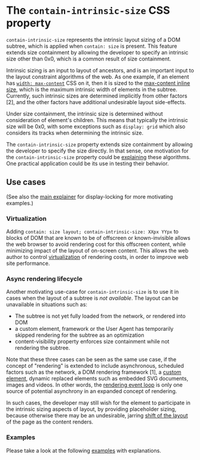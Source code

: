 # The `contain-intrinsic-size` CSS property

`contain-intrinsic-size` represents the intrinsic layout sizing of a DOM
subtree, which is applied when `contain: size` is present. This feature extends
size containment by allowing the developer to specify an intrinsic size other
than 0x0, which is a common result of size containment. 

Intrinsic sizing is an input to layout of ancestors, and is an important input
to the layout constraint algorithms of the web. As one example, if an element
has [`width: max-content`](https://drafts.csswg.org/css-sizing-3/#valdef-width-max-content)
CSS on it, then it is sized to the [max-content inline size](https://drafts.csswg.org/css-sizing-3/#max-content-inline-size),
which is the maximum intrinsic width of elements in the subtree.  Currently, such
intrinsic sizes are determined implicitly from other factors [2], and the other
factors have additional undesirable layout side-effects.

Under size containment, the intrinsic size is determined without consideration
of element's children. This means that typically the intrinsic size will be 0x0,
with some exceptions such as `display: grid` which also considers its tracks
when determining the intrinsic size. 

The `contain-intrinsic-size` property extends size containment by allowing the
developer to specify the size directly. In that sense, one motivation for the
`contain-intrinsic-size` property could be
[explaining](https://extensiblewebmanifesto.org) these algorithms. One practical
application could be its use in testing their behavior.

## Use cases

(See also the [main
explainer](https://github.com/WICG/display-locking/blob/master/README.md) for
display-locking for more motivating examples.)

### Virtualization

Adding `contain: size layout; contain-intrinsic-size: XXpx YYpx` to blocks of DOM that
are known to be of offscreen or known-invisible  allows the web browser to avoid
rendering cost for this offscreen content, while minimizing impact of the layout
of on-screen content. This allows the web author to control
[virtualization](https://github.com/chrishtr/rendering/blob/master/virtualization.md)
of rendering costs, in order to improve web site performance.

### Async rendering lifecycle

Another motivating use-case for `contain-intrinsic-size` is to use it in cases when the
layout of a subtree is *not available*. The layout can be unavailable in
situations such as:
* The subtree is not yet fully loaded from the network, or rendered into DOM
* a custom element, framework or the User Agent has temporarily skipped rendering
  for the subtree as an optimization
* content-visibility property enforces size containment while not rendering the
  subtree.

Note that these three cases can be seen as the same use case, if the concept of
"rendering" is extended to include asynchronous, scheduled factors such as the
network, a DOM rendering framework [1], a [custom
element](https://developer.mozilla.org/en-US/docs/Web/Web_Components/Using_custom_elements),
dynamic replaced elements such as embedded SVG documents, images and videos. In
other words, the [rendering event
loop](https://github.com/chrishtr/rendering/blob/master/rendering-event-loop.md)
is only one source of potential asynchrony in an expanded concept of rendering.

In such cases, the developer may still wish for the element to participate in
the intrinsic sizing aspects of layout, by providing placeholder sizing, because
otherwise there may be an undesirable, jarring [shift of the
layout](https://web.dev/layout-instability-api) of the page as the content
renders.

### Examples

Please take a look at the following
[examples](https://wicg.github.io/display-locking/sample-code/contain-intrinsic-size-examples.html)
with explanations.
